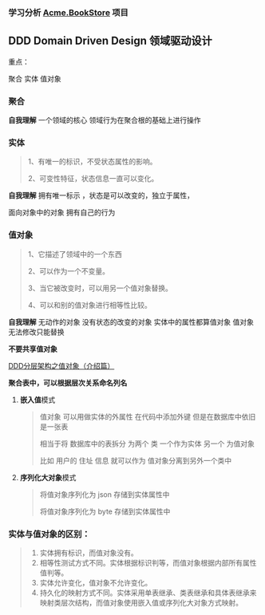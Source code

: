 ### 学习分析   [Acme.BookStore](https://docs.abp.io/zh-Hans/abp/latest/Tutorials/Part-1?UI=MVC&DB=EF)   项目



## DDD  Domain Driven Design   领域驱动设计

重点：

聚合  实体   值对象

### 聚合 

**自我理解** 一个领域的核心 领域行为在聚合根的基础上进行操作

###  

### 实体

> 1、有唯一的标识，不受状态属性的影响。
>
> 2、可变性特征，状态信息一直可以变化。

**自我理解** 	 拥有唯一标示 ，状态是可以改变的，独立于属性，

面向对象中的对象  拥有自己的行为

### 值对象

> 1、它描述了领域中的一个东西
>
> 2、可以作为一个不变量。
>
> 3、当它被改变时，可以用另一个值对象替换。
>
> 4、可以和别的值对象进行相等性比较。

**自我理解**  无动作的对象 没有状态的改变的对象   实体中的属性都算值对象  值对象无法修改只能替换

**不要共享值对象**  

[DDD分层架构之值对象（介绍篇）](https://www.cnblogs.com/Leo_wl/p/4122147.html)

**聚合表中，可以根据层次关系命名列名**

1. **嵌入值**模式

   > 值对象  可以用做实体的外属性    在代码中添加外键  但是在数据库中依旧是一张表    
   >
   > 相当于将  数据库中的表拆分 为两个 类    一个作为实体  另一个 为值对象  
   >
   > 比如    用户的  住址 信息 就可以作为 值对象分离到另外一个类中 

2. **序列化大对象**模式

   > 将值对象序列化为 json 存储到实体属性中   
   >
   > 将值对象序列化为 byte 存储到实体属性中   





### 实体与值对象的区别：

> 1. 实体拥有标识，而值对象没有。
> 2. 相等性测试方式不同。实体根据标识判等，而值对象根据内部所有属性值判等。
> 3. 实体允许变化，值对象不允许变化。
> 4. 持久化的映射方式不同。实体采用单表继承、类表继承和具体表继承来映射类层次结构，而值对象使用嵌入值或序列化大对象方式映射。
